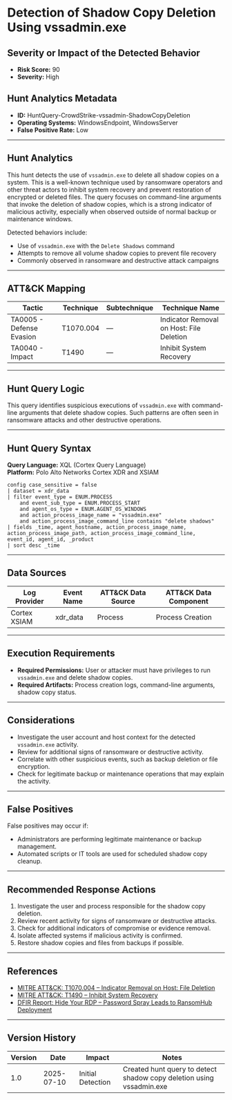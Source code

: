 # Detection of Shadow Copy Deletion Using vssadmin.exe

## Severity or Impact of the Detected Behavior

- **Risk Score:** 90  
- **Severity:** High

## Hunt Analytics Metadata

- **ID:** HuntQuery-CrowdStrike-vssadmin-ShadowCopyDeletion
- **Operating Systems:** WindowsEndpoint, WindowsServer
- **False Positive Rate:** Low

---

## Hunt Analytics

This hunt detects the use of `vssadmin.exe` to delete all shadow copies on a system. This is a well-known technique used by ransomware operators and other threat actors to inhibit system recovery and prevent restoration of encrypted or deleted files. The query focuses on command-line arguments that invoke the deletion of shadow copies, which is a strong indicator of malicious activity, especially when observed outside of normal backup or maintenance windows.

Detected behaviors include:

- Use of `vssadmin.exe` with the `Delete Shadows` command
- Attempts to remove all volume shadow copies to prevent file recovery
- Commonly observed in ransomware and destructive attack campaigns

---

## ATT&CK Mapping

| Tactic                        | Technique   | Subtechnique | Technique Name                                 |
|-------------------------------|-------------|--------------|-----------------------------------------------|
| TA0005 - Defense Evasion      | T1070.004   | —            | Indicator Removal on Host: File Deletion      |
| TA0040 - Impact               | T1490       | —            | Inhibit System Recovery                       |

---

## Hunt Query Logic

This query identifies suspicious executions of `vssadmin.exe` with command-line arguments that delete shadow copies. Such patterns are often seen in ransomware attacks and other destructive operations.

---

## Hunt Query Syntax

**Query Language:** XQL (Cortex Query Language)  
**Platform:** Polo Alto Networks Cortex XDR and XSIAM

```xql
config case_sensitive = false
| dataset = xdr_data
| filter event_type = ENUM.PROCESS
    and event_sub_type = ENUM.PROCESS_START
    and agent_os_type = ENUM.AGENT_OS_WINDOWS
    and action_process_image_name = "vssadmin.exe"
    and action_process_image_command_line contains "delete shadows"
| fields _time, agent_hostname, action_process_image_name, action_process_image_path, action_process_image_command_line, event_id, agent_id, _product
| sort desc _time
```

---

## Data Sources

| Log Provider | Event Name       | ATT&CK Data Source  | ATT&CK Data Component  |
|--------------|------------------|---------------------|------------------------|
| Cortex XSIAM|    xdr_data       | Process             | Process Creation       |

---

## Execution Requirements

- **Required Permissions:** User or attacker must have privileges to run `vssadmin.exe` and delete shadow copies.
- **Required Artifacts:** Process creation logs, command-line arguments, shadow copy status.

---

## Considerations

- Investigate the user account and host context for the detected `vssadmin.exe` activity.
- Review for additional signs of ransomware or destructive activity.
- Correlate with other suspicious events, such as backup deletion or file encryption.
- Check for legitimate backup or maintenance operations that may explain the activity.

---

## False Positives

False positives may occur if:

- Administrators are performing legitimate maintenance or backup management.
- Automated scripts or IT tools are used for scheduled shadow copy cleanup.

---

## Recommended Response Actions

1. Investigate the user and process responsible for the shadow copy deletion.
2. Review recent activity for signs of ransomware or destructive attacks.
3. Check for additional indicators of compromise or evidence removal.
4. Isolate affected systems if malicious activity is confirmed.
5. Restore shadow copies and files from backups if possible.

---

## References

- [MITRE ATT&CK: T1070.004 – Indicator Removal on Host: File Deletion](https://attack.mitre.org/techniques/T1070/004/)
- [MITRE ATT&CK: T1490 – Inhibit System Recovery](https://attack.mitre.org/techniques/T1490/)
- [DFIR Report: Hide Your RDP – Password Spray Leads to RansomHub Deployment](https://thedfirreport.com/2025/06/30/hide-your-rdp-password-spray-leads-to-ransomhub-deployment/)

---

## Version History

| Version | Date       | Impact            | Notes                                                                                      |
|---------|------------|-------------------|--------------------------------------------------------------------------------------------|
| 1.0     | 2025-07-10 | Initial Detection | Created hunt query to detect shadow copy deletion using vssadmin.exe                       |
